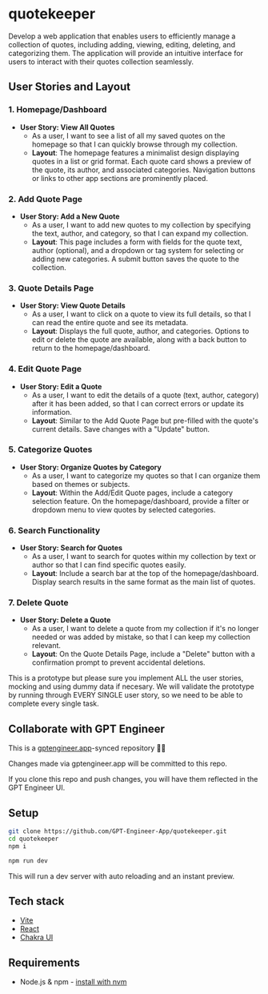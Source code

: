 # quotekeeper

Develop a web application that enables users to efficiently manage a collection of quotes, including adding, viewing, editing, deleting, and categorizing them. The application will provide an intuitive interface for users to interact with their quotes collection seamlessly.

## **User Stories and Layout**

### **1. Homepage/Dashboard**

- **User Story: View All Quotes**
    - As a user, I want to see a list of all my saved quotes on the homepage so that I can quickly browse through my collection.
    - **Layout**: The homepage features a minimalist design displaying quotes in a list or grid format. Each quote card shows a preview of the quote, its author, and associated categories. Navigation buttons or links to other app sections are prominently placed.

### **2. Add Quote Page**

- **User Story: Add a New Quote**
    - As a user, I want to add new quotes to my collection by specifying the text, author, and category, so that I can expand my collection.
    - **Layout**: This page includes a form with fields for the quote text, author (optional), and a dropdown or tag system for selecting or adding new categories. A submit button saves the quote to the collection.

### **3. Quote Details Page**

- **User Story: View Quote Details**
    - As a user, I want to click on a quote to view its full details, so that I can read the entire quote and see its metadata.
    - **Layout**: Displays the full quote, author, and categories. Options to edit or delete the quote are available, along with a back button to return to the homepage/dashboard.

### **4. Edit Quote Page**

- **User Story: Edit a Quote**
    - As a user, I want to edit the details of a quote (text, author, category) after it has been added, so that I can correct errors or update its information.
    - **Layout**: Similar to the Add Quote Page but pre-filled with the quote's current details. Save changes with a "Update" button.

### **5. Categorize Quotes**

- **User Story: Organize Quotes by Category**
    - As a user, I want to categorize my quotes so that I can organize them based on themes or subjects.
    - **Layout**: Within the Add/Edit Quote pages, include a category selection feature. On the homepage/dashboard, provide a filter or dropdown menu to view quotes by selected categories.

### **6. Search Functionality**

- **User Story: Search for Quotes**
    - As a user, I want to search for quotes within my collection by text or author so that I can find specific quotes easily.
    - **Layout**: Include a search bar at the top of the homepage/dashboard. Display search results in the same format as the main list of quotes.

### **7. Delete Quote**

- **User Story: Delete a Quote**
    - As a user, I want to delete a quote from my collection if it's no longer needed or was added by mistake, so that I can keep my collection relevant.
    - **Layout**: On the Quote Details Page, include a "Delete" button with a confirmation prompt to prevent accidental deletions.

This is a prototype but please sure you implement ALL the user stories, mocking and using dummy data if necesary. We will validate the prototype by running through EVERY SINGLE user story, so we need to be able to complete every single task.

## Collaborate with GPT Engineer

This is a [gptengineer.app](https://gptengineer.app)-synced repository 🌟🤖

Changes made via gptengineer.app will be committed to this repo.

If you clone this repo and push changes, you will have them reflected in the GPT Engineer UI.

## Setup

```sh
git clone https://github.com/GPT-Engineer-App/quotekeeper.git
cd quotekeeper
npm i
```

```sh
npm run dev
```

This will run a dev server with auto reloading and an instant preview.

## Tech stack

- [Vite](https://vitejs.dev/)
- [React](https://react.dev/)
- [Chakra UI](https://chakra-ui.com/)

## Requirements

- Node.js & npm - [install with nvm](https://github.com/nvm-sh/nvm#installing-and-updating)
